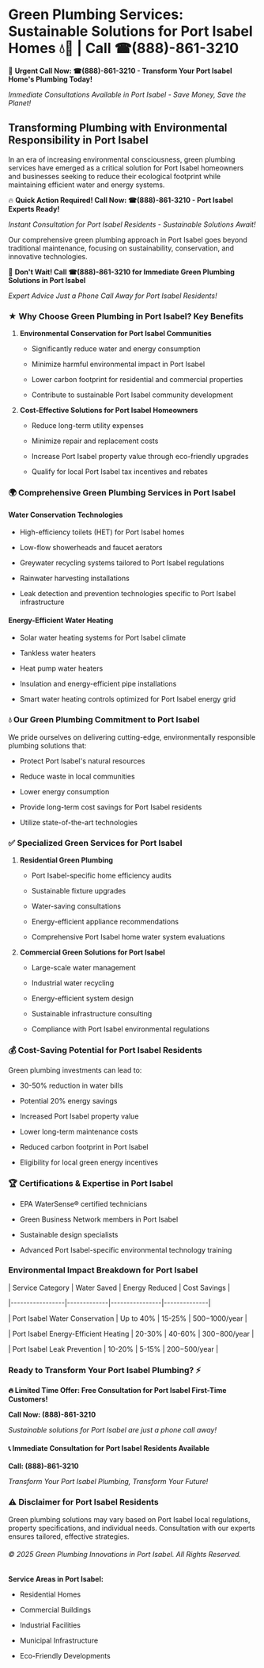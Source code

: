 # Green Plumbing Services: Sustainable Solutions for Port Isabel Homes 💧🌿 | Call ☎(888)-861-3210

🚨 **Urgent Call Now: ☎(888)-861-3210 - Transform Your Port Isabel Home's Plumbing Today!**
*Immediate Consultations Available in Port Isabel - Save Money, Save the Planet!*

## Transforming Plumbing with Environmental Responsibility in Port Isabel

In an era of increasing environmental consciousness, green plumbing services have emerged as a critical solution for Port Isabel homeowners and businesses seeking to reduce their ecological footprint while maintaining efficient water and energy systems. 

🔥 **Quick Action Required! Call Now: ☎(888)-861-3210 - Port Isabel Experts Ready!**
*Instant Consultation for Port Isabel Residents - Sustainable Solutions Await!*

Our comprehensive green plumbing approach in Port Isabel goes beyond traditional maintenance, focusing on sustainability, conservation, and innovative technologies.

🚨 **Don't Wait! Call ☎(888)-861-3210 for Immediate Green Plumbing Solutions in Port Isabel**
*Expert Advice Just a Phone Call Away for Port Isabel Residents!*

### ★ Why Choose Green Plumbing in Port Isabel? Key Benefits

1. **Environmental Conservation for Port Isabel Communities** 
   - Significantly reduce water and energy consumption
   - Minimize harmful environmental impact in Port Isabel
   - Lower carbon footprint for residential and commercial properties
   - Contribute to sustainable Port Isabel community development

2. **Cost-Effective Solutions for Port Isabel Homeowners** 
   - Reduce long-term utility expenses
   - Minimize repair and replacement costs
   - Increase Port Isabel property value through eco-friendly upgrades
   - Qualify for local Port Isabel tax incentives and rebates

### 🌍 Comprehensive Green Plumbing Services in Port Isabel

#### Water Conservation Technologies
- High-efficiency toilets (HET) for Port Isabel homes
- Low-flow showerheads and faucet aerators
- Greywater recycling systems tailored to Port Isabel regulations
- Rainwater harvesting installations
- Leak detection and prevention technologies specific to Port Isabel infrastructure

#### Energy-Efficient Water Heating
- Solar water heating systems for Port Isabel climate
- Tankless water heaters
- Heat pump water heaters
- Insulation and energy-efficient pipe installations
- Smart water heating controls optimized for Port Isabel energy grid

### 💧 Our Green Plumbing Commitment to Port Isabel

We pride ourselves on delivering cutting-edge, environmentally responsible plumbing solutions that:
- Protect Port Isabel's natural resources
- Reduce waste in local communities
- Lower energy consumption
- Provide long-term cost savings for Port Isabel residents
- Utilize state-of-the-art technologies

### ✅ Specialized Green Services for Port Isabel

1. **Residential Green Plumbing**
   - Port Isabel-specific home efficiency audits
   - Sustainable fixture upgrades
   - Water-saving consultations
   - Energy-efficient appliance recommendations
   - Comprehensive Port Isabel home water system evaluations

2. **Commercial Green Solutions for Port Isabel**
   - Large-scale water management
   - Industrial water recycling
   - Energy-efficient system design
   - Sustainable infrastructure consulting
   - Compliance with Port Isabel environmental regulations

### 💰 Cost-Saving Potential for Port Isabel Residents

Green plumbing investments can lead to:
- 30-50% reduction in water bills
- Potential 20% energy savings
- Increased Port Isabel property value
- Lower long-term maintenance costs
- Reduced carbon footprint in Port Isabel
- Eligibility for local green energy incentives

### 🏆 Certifications & Expertise in Port Isabel

- EPA WaterSense® certified technicians
- Green Business Network members in Port Isabel
- Sustainable design specialists
- Advanced Port Isabel-specific environmental technology training

### Environmental Impact Breakdown for Port Isabel

| Service Category | Water Saved | Energy Reduced | Cost Savings |
|-----------------|-------------|----------------|--------------|
| Port Isabel Water Conservation | Up to 40% | 15-25% | $500-$1000/year |
| Port Isabel Energy-Efficient Heating | 20-30% | 40-60% | $300-$800/year |
| Port Isabel Leak Prevention | 10-20% | 5-15% | $200-$500/year |

### Ready to Transform Your Port Isabel Plumbing? ⚡

**🔥 Limited Time Offer: Free Consultation for Port Isabel First-Time Customers!**

**Call Now: (888)-861-3210**
*Sustainable solutions for Port Isabel are just a phone call away!*

#### 📞 Immediate Consultation for Port Isabel Residents Available

**Call: (888)-861-3210**
*Transform Your Port Isabel Plumbing, Transform Your Future!*

### ⚠️ Disclaimer for Port Isabel Residents

Green plumbing solutions may vary based on Port Isabel local regulations, property specifications, and individual needs. Consultation with our experts ensures tailored, effective strategies.

###### © 2025 Green Plumbing Innovations in Port Isabel. All Rights Reserved.

**Service Areas in Port Isabel:** 
- Residential Homes
- Commercial Buildings
- Industrial Facilities
- Municipal Infrastructure
- Eco-Friendly Developments